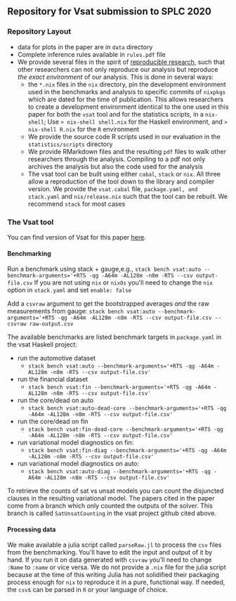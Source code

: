 ## Repository for Vsat submission to SPLC 2020


### Repository Layout
- data for plots in the paper are in `data` directory
- Complete inference rules available in `rules.pdf` file
- We provide several files in the spirit of [reproducible
  research](https://en.wikipedia.org/wiki/Reproducibility#Reproducible_research),
  such that other researchers can not only reproduce our analysis but reproduce
  _the exact environment_ of our analysis. This is done in several ways:
    - the `*.nix` files in the `nix` directory, pin the development environment
      used in the benchmarks and analysis to specific commits of `nixpkgs` which
      are dated for the time of publication. This allows researchers to create a
      development environment identical to the one used in this paper for both
      the `vsat` tool and for the statistics scripts, in a `nix-shell`; Use `>
      nix-shell shell.nix` for the Haskell environment, and `> nix-shell R.nix`
      for the `R` environment
    - We provide the source code R scripts used in our evaluation in the
      `statistics/scripts` directory
    - We provide RMarkdown files and the resulting `pdf` files to walk other
      researchers through the analysis. Compiling to a pdf not only archives the
      analysis but also the code used for the analysis
    - The vsat tool can be built using either `cabal`, `stack` or `nix`. All
      three allow a reproduction of the tool down to the library and compiler
      version. We provide the `vsat.cabal` file, `package.yaml, and stack.yaml`
      and `nix/release.nix` such that the tool can be rebuilt. We recommend
      `stack` for most cases


### The Vsat tool
You can find version of Vsat for this paper [here](https://github.com/doyougnu/VSat).

#### Benchmarking
Run a benchmark using stack + gauge,e.g., `stack bench vsat:auto
--benchmark-arguments='+RTS -qg -A64m -AL128m -n8m -RTS --csv output-file.csv`
If you are not using `nix` or `nixOs` you'll need to change the `nix` option in
`stack.yaml` and set `enable: false`

Add a `csvraw` argument to get the bootstrapped averages _and_ the raw
measurements from gauge: `stack bench vsat:auto --benchmark-arguments='+RTS -qg
-A64m -AL128m -n8m -RTS --csv output-file.csv --csvraw raw-output.csv`


The available benchmarks are listed benchmark targets in `package.yaml` in the vsat Haskell project:
  - run the automotive dataset
    - `stack bench vsat:auto --benchmark-arguments='+RTS -qg -A64m -AL128m -n8m -RTS --csv output-file.csv'`
  - run the financial dataset
    - `stack bench vsat:fin --benchmark-arguments='+RTS -qg -A64m -AL128m -n8m -RTS --csv output-file.csv'`
  - run the core/dead on auto
    - `stack bench vsat:auto-dead-core --benchmark-arguments='+RTS -qg -A64m -AL128m -n8m -RTS --csv output-file.csv'`
  - run the core/dead on fin
    - `stack bench vsat:fin-dead-core --benchmark-arguments='+RTS -qg -A64m -AL128m -n8m -RTS --csv output-file.csv'`
  - run variational model diagnostics on fin:
    - `stack bench vsat:fin-diag --benchmark-arguments='+RTS -qg -A64m -AL128m -n8m -RTS --csv output-file.csv'`
  - run variational model diagnostics on auto:
    - `stack bench vsat:auto-diag --benchmark-arguments='+RTS -qg -A64m -AL128m -n8m -RTS --csv output-file.csv'`

To retrieve the counts of sat vs unsat models you can count the disjuncted
clauses in the resulting variational model. The papers cited in the paper come
from a branch which only counted the outputs of the solver. This branch is
called `SatUnsatCounting` in the vsat project github cited above.

#### Processing data
We make available a julia script called `parseRaw.jl` to process the `csv` files
from the benchmarking. You'll have to edit the input and output of it by hand.
If you run it on data generated with `csvraw` you'll need to change `:Name` to
`:name` or vice versa. We do not provide a `.nix` file for the julia script
because at the time of this writing Julia has not solidified their packaging
process enough for `nix` to reproduce it in a pure, functional way. If needed,
the `csv`s can be parsed in `R` or your language of choice.
